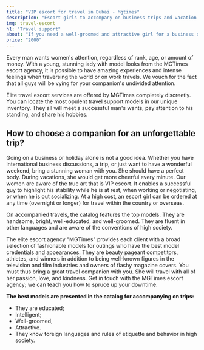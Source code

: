 ```yaml
---
title: "VIP escort for travel in Dubai - Mgtimes"
description: "Escort girls to accompany on business trips and vacation trips in Dubai. Find the perfect companion with the necessary data. Escort models for travel."
img: travel-escort
h1: "Travel support"
about: "If you need a well-groomed and attractive girl for a business or leisure trip anywhere in the world, our agency will select one for you. She will share with you all of her impressions and happy feelings."
price: "2000"
---
```


Every man wants women's attention, regardless of rank, age, or amount of money. With a young, stunning lady with model looks from the MGTimes escort agency, it is possible to have amazing experiences and intense feelings when traversing the world or on work travels. We vouch for the fact that all guys will be vying for your companion's undivided attention.

Elite travel escort services are offered by MGTimes completely discreetly. You can locate the most opulent travel support models in our unique inventory. They all will meet a successful man's wants, pay attention to his standing, and share his hobbies.


## How to choose a companion for an unforgettable trip?

Going on a business or holiday alone is not a good idea. Whether you have international business discussions, a trip, or just want to have a wonderful weekend, bring a stunning woman with you. She should have a perfect body. During vacations, she would get more cheerful every minute. Our women are aware of the true art that is VIP escort. It enables a successful guy to highlight his stability while he is at rest, when working or negotiating, or when he is out socializing. At a high cost, an escort girl can be ordered at any time (overnight or longer) for travel within the country or overseas.

On accompanied travels, the catalog features the top models. They are handsome, bright, well-educated, and well-groomed. They are fluent in other languages and are aware of the conventions of high society.

The elite escort agency "MGTimes" provides each client with a broad selection of fashionable models for outings who have the best model credentials and appearances. They are beauty pageant competitors, athletes, and winners in addition to being well-known figures in the television and film industries and owners of flashy magazine covers. You must thus bring a great travel companion with you. She will travel with all of her passion, love, and kindness. Get in touch with the MGTimes escort agency; we can teach you how to spruce up your downtime.


**The best models are presented in the catalog for accompanying on trips:**
- They are educated;
- Intelligent;
- Well-groomed,
- Attractive.
- They know foreign languages and rules of etiquette and behavior in high society.





